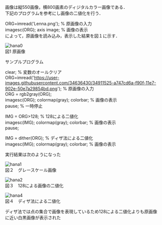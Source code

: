 画像は縦550画像，横800画素のディジタルカラー画像である．  
下記のプログラムを参考にし画像の二値化を行う．  

ORG=imread('Lenna.png'); % 原画像の入力  
imagesc(ORG); axis image; % 画像の表示  
によって，原画像を読み込み，表示した結果を図１に示す．  

![hana0](https://user-images.githubusercontent.com/34636430/34911525-a747cd6a-f90f-11e7-902e-50e7a29854bd.png)  
図1 原画像

サンプルプログラム

clear; % 変数のオールクリア  
ORG=imread('https://user-images.githubusercontent.com/34636430/34911525-a747cd6a-f90f-11e7-902e-50e7a29854bd.png'); % 原画像の入力  
ORG = rgb2gray(ORG);  
imagesc(ORG); colormap(gray); colorbar; % 画像の表示  
pause; % 一時停止  


IMG = ORG>128; % 128による二値化  
imagesc(IMG); colormap(gray); colorbar; % 画像の表示  
pause;  

IMG = dither(ORG); % ディザ法による二値化  
imagesc(IMG); colormap(gray); colorbar; % 画像の表示  

実行結果は次のようになった  

![hana1](https://user-images.githubusercontent.com/34636430/35213076-c2d07df2-ff9f-11e7-9892-fc4ac605a1db.jpg)  
図２　グレースケール画像

![hana2](https://user-images.githubusercontent.com/34636430/35213077-c303ef20-ff9f-11e7-9665-11234e280e91.jpg)  
図３　128による画像の二値化

![hana4](https://user-images.githubusercontent.com/34636430/35213079-c364f748-ff9f-11e7-8ab4-c8798eeaf6e9.jpg)  
図４　ディザ法による二値化

ディザ法では点の集合で画像を表現しているため128による二値化よりも原画像に近い白黒画像が表示された
